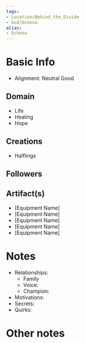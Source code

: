 ```yaml
---
tags:
- Location/Behind_the_Divide
- God/Ochena
alias:
- Ochena
---
```


# Basic Info
- Alignment: Neutral Good


## Domain
- Life
- Healing
- Hope

## Creations
- Halflings

## Followers


## Artifact(s)
- [Equipment Name]
- [Equipment Name]
- [Equipment Name]
- [Equipment Name]
- [Equipment Name]

# Notes
- Relationships: 
	- Family
	- Voice: 
	- Champion: 
- Motivations: 
- Secrets: 
- Quirks: 

# Other notes
